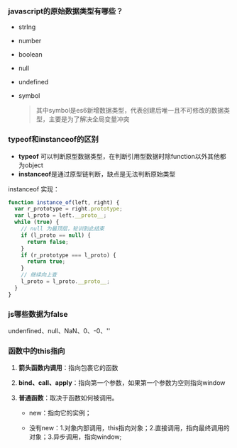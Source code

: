 ### javascript的原始数据类型有哪些？

* strIng

* number

* boolean

* null

* undefined

* symbol

  > 其中symbol是es6新增数据类型，代表创建后唯一且不可修改的数据类型，主要是为了解决全局变量冲突

### typeof和instanceof的区别

* **typeof** 可以判断原型数据类型，在判断引用型数据时除function以外其他都为object
* **instanceof**是通过原型链判断，缺点是无法判断原始类型

instanceof 实现：

```js
function instance_of(left, right) {
  var r_prototype = right.prototype;
  var l_proto = left.__proto__;
  while (true) {
    // null 为最顶层，轮训到此结束
    if (l_proto == null) {
      return false;
    }
    if (r_prototype === l_proto) {
      return true;
    }
    // 继续向上查
    l_proto = l_proto.__proto__;
  }
}
```

### js哪些数据为false

undenfined、null、NaN、0、-0、''

### 函数中的this指向

1. **箭头函数内调用**：指向包裹它的函数

2. **bind、call、apply**：指向第一个参数，如果第一个参数为空则指向window

3. **普通函数**：取决于函数如何被调用。

   * new：指向它的实例；

   * 没有new：1.对象内部调用，this指向对象；2.直接调用，指向最终调用的对象；3.异步调用，指向window;


